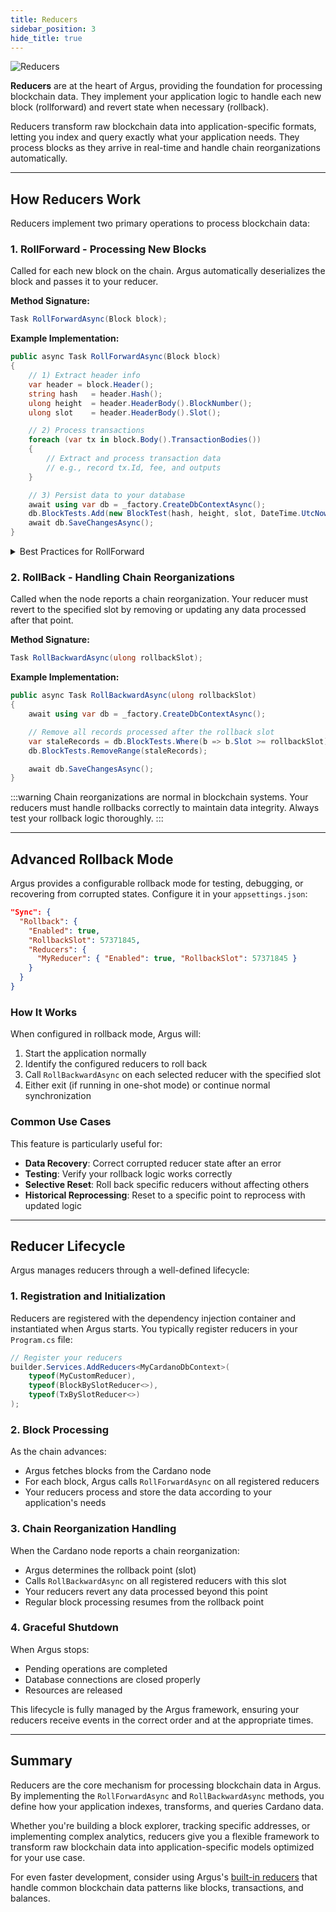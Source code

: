 ```yaml
---
title: Reducers
sidebar_position: 3
hide_title: true
---
```


![Reducers](/img/docs/argus/core-concepts/reducer.webp)

**Reducers** are at the heart of Argus, providing the foundation for processing blockchain data. They implement your application logic to handle each new block (rollforward) and revert state when necessary (rollback).

Reducers transform raw blockchain data into application-specific formats, letting you index and query exactly what your application needs. They process blocks as they arrive in real-time and handle chain reorganizations automatically.

---

## How Reducers Work

Reducers implement two primary operations to process blockchain data:

### 1. RollForward - Processing New Blocks

Called for each new block on the chain. Argus automatically deserializes the block and passes it to your reducer.

**Method Signature:**

```csharp
Task RollForwardAsync(Block block);
```

**Example Implementation:**

```csharp
public async Task RollForwardAsync(Block block)
{
    // 1) Extract header info
    var header = block.Header();
    string hash   = header.Hash();
    ulong height  = header.HeaderBody().BlockNumber();
    ulong slot    = header.HeaderBody().Slot();

    // 2) Process transactions
    foreach (var tx in block.Body().TransactionBodies())
    {
        // Extract and process transaction data
        // e.g., record tx.Id, fee, and outputs
    }

    // 3) Persist data to your database
    await using var db = _factory.CreateDbContextAsync();
    db.BlockTests.Add(new BlockTest(hash, height, slot, DateTime.UtcNow));
    await db.SaveChangesAsync();
}
```

<details>
<summary>Best Practices for RollForward</summary>

When implementing your RollForward logic:

- Keep logic focused on a single concern
- Split complex processing into helper methods
- Create multiple specialized reducers instead of one large reducer
- Use asynchronous database operations for better performance
- Batch database operations when processing many records
- Consider using transactions for related database operations
- Include comments explaining non-obvious business logic

</details>

### 2. RollBack - Handling Chain Reorganizations

Called when the node reports a chain reorganization. Your reducer must revert to the specified slot by removing or updating any data processed after that point.

**Method Signature:**

```csharp
Task RollBackwardAsync(ulong rollbackSlot);
```

**Example Implementation:**

```csharp
public async Task RollBackwardAsync(ulong rollbackSlot)
{
    await using var db = _factory.CreateDbContextAsync();

    // Remove all records processed after the rollback slot
    var staleRecords = db.BlockTests.Where(b => b.Slot >= rollbackSlot);
    db.BlockTests.RemoveRange(staleRecords);

    await db.SaveChangesAsync();
}
```

:::warning
Chain reorganizations are normal in blockchain systems. Your reducers must handle rollbacks correctly to maintain data integrity. Always test your rollback logic thoroughly.
:::

---

## Advanced Rollback Mode

Argus provides a configurable rollback mode for testing, debugging, or recovering from corrupted states. Configure it in your `appsettings.json`:

```json
"Sync": {
  "Rollback": {
    "Enabled": true,
    "RollbackSlot": 57371845,
    "Reducers": {
      "MyReducer": { "Enabled": true, "RollbackSlot": 57371845 }
    }
  }
}
```

### How It Works

When configured in rollback mode, Argus will:

1. Start the application normally
2. Identify the configured reducers to roll back
3. Call `RollBackwardAsync` on each selected reducer with the specified slot
4. Either exit (if running in one-shot mode) or continue normal synchronization

### Common Use Cases

This feature is particularly useful for:

- **Data Recovery**: Correct corrupted reducer state after an error
- **Testing**: Verify your rollback logic works correctly
- **Selective Reset**: Roll back specific reducers without affecting others
- **Historical Reprocessing**: Reset to a specific point to reprocess with updated logic

---

## Reducer Lifecycle

Argus manages reducers through a well-defined lifecycle:

### 1. Registration and Initialization

Reducers are registered with the dependency injection container and instantiated when Argus starts. You typically register reducers in your `Program.cs` file:

```csharp
// Register your reducers
builder.Services.AddReducers<MyCardanoDbContext>(
    typeof(MyCustomReducer),
    typeof(BlockBySlotReducer<>),
    typeof(TxBySlotReducer<>)
);
```

### 2. Block Processing

As the chain advances:

- Argus fetches blocks from the Cardano node
- For each block, Argus calls `RollForwardAsync` on all registered reducers
- Your reducers process and store the data according to your application's needs

### 3. Chain Reorganization Handling

When the Cardano node reports a chain reorganization:

- Argus determines the rollback point (slot)
- Calls `RollBackwardAsync` on all registered reducers with this slot
- Your reducers revert any data processed beyond this point
- Regular block processing resumes from the rollback point

### 4. Graceful Shutdown

When Argus stops:

- Pending operations are completed
- Database connections are closed properly
- Resources are released

This lifecycle is fully managed by the Argus framework, ensuring your reducers receive events in the correct order and at the appropriate times.

---

## Summary

Reducers are the core mechanism for processing blockchain data in Argus. By implementing the `RollForwardAsync` and `RollBackwardAsync` methods, you define how your application indexes, transforms, and queries Cardano data.

Whether you're building a block explorer, tracking specific addresses, or implementing complex analytics, reducers give you a flexible framework to transform raw blockchain data into application-specific models optimized for your use case.

For even faster development, consider using Argus's [built-in reducers](../guides/builtin-reducers.md) that handle common blockchain data patterns like blocks, transactions, and balances.
